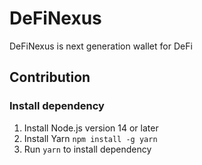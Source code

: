 # DeFiNexus
DeFiNexus is next generation wallet for DeFi

## Contribution

### Install dependency

1. Install Node.js version 14 or later
2. Install Yarn `npm install -g yarn`
3. Run `yarn` to install dependency

